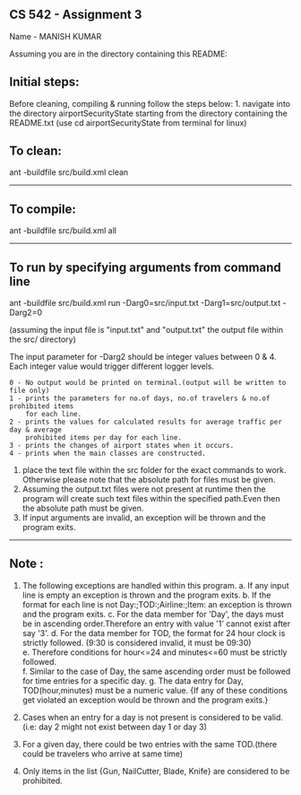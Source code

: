 ## CS 542 - Assignment 3

Name - MANISH KUMAR

Assuming you are in the directory containing this README:

## Initial steps:
Before cleaning, compiling & running follow the steps below:
    1. navigate into the directory airportSecurityState starting from
    the directory containing the README.txt
        (use cd airportSecurityState from terminal for linux)

## To clean:
ant -buildfile src/build.xml clean

--------------------------------------------------------
## To compile: 
ant -buildfile src/build.xml all

--------------------------------------------------------
## To run by specifying arguments from command line

ant -buildfile src/build.xml run -Darg0=src/input.txt -Darg1=src/output.txt -Darg2=0 

(assuming the input file is "input.txt" and "output.txt" the output file 
within the src/ directory)

The input parameter for -Darg2 should be integer values between 0 & 4.
Each integer value would trigger different logger levels.

    0 - No output would be printed on terminal.(output will be written to file only)
    1 - prints the parameters for no.of days, no.of travelers & no.of prohibited items
        for each line.
    2 - prints the values for calculated results for average traffic per day & average 
        prohibited items per day for each line.
    3 - prints the changes of airport states when it occurs.
    4 - prints when the main classes are constructed.   

1)  place the text file within the src folder for the exact commands to work.
    Otherwise please note that the absolute path for  files must be given.
2)  Assuming the output.txt files were not present at runtime then the program will create 
    such text files within the specified path.Even then the absolute path must be given.
3)  If input arguments are invalid, an exception will be thrown and the program exits.

--------------------------------------------------------
## Note :

1) The following exceptions are handled within this program.
    a. If any input line is empty an exception is thrown and the program exits.
    b. If the format for each line is not Day:<d1>;TOD:<d1>;Airline:<d1>;Item:<d1>
        an exception is thrown and the program exits.
    c. For the data member for 'Day', the days must be in ascending order.Therefore 
       an entry with value '1' cannot exist after say '3'.
    d. For the data member for TOD, the format for 24 hour clock is strictly followed.
        (9:30 is considered invalid, it must be 09:30)    
    e. Therefore conditions for hour<=24 and minutes<=60 must be strictly followed.           
    f. Similar to the case of Day, the same ascending order must be followed for time
       entries for a specific day. 
    g. The data entry for Day, TOD(hour,minutes) must be a numeric value.
    {If any of these conditions get violated an exception would be thrown and the program exits.}

2) Cases when an entry for a day is not present is considered to be valid.(i.e: day 2 might not
    exist between day 1 or day 3)

3) For a given day, there could be two entries with the same TOD.(there could be travelers who 
   arrive at same time)    

4) Only items in the list {Gun, NailCutter, Blade, Knife} are considered to be prohibited.


